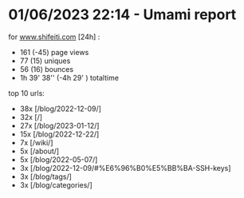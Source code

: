# 01/06/2023 22:14 - Umami report
for www.shifeiti.com [24h] :

 - 161 (-45) page views
 - 77 (15) uniques
 - 56 (16) bounces
 - 1h 39' 38'' (-4h 29' ) totaltime


top 10 urls:
 - 38x [/blog/2022-12-09/]
 - 32x [/]
 - 27x [/blog/2023-01-12/]
 - 15x [/blog/2022-12-22/]
 - 7x [/wiki/]
 - 5x [/about/]
 - 5x [/blog/2022-05-07/]
 - 3x [/blog/2022-12-09/#%E6%96%B0%E5%BB%BA-SSH-keys]
 - 3x [/blog/tags/]
 - 3x [/blog/categories/]


